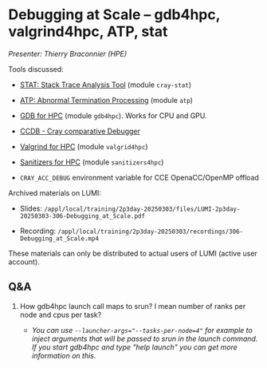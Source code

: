 # Debugging at Scale – gdb4hpc, valgrind4hpc, ATP, stat

*Presenter: Thierry Braconnier (HPE)*

Tools discussed:

-   [STAT: Stack Trace Analysis Tool](https://cpe.ext.hpe.com/docs/24.03/debugging-tools/index.html#stat-stack-trace-analysis-tool) (module `cray-stat`)

-   [ATP: Abnormal Termination Processing](https://cpe.ext.hpe.com/docs/24.03/debugging-tools/index.html#atp-abnormal-termination-processing) (module `atp`)

-   [GDB for HPC](https://cpe.ext.hpe.com/docs/24.03/debugging-tools/index.html#gdb4hpc) (module `gdb4hpc`).
    Works for CPU and GPU.

-   [CCDB - Cray comparative Debugger](https://cpe.ext.hpe.com/docs/24.03/debugging-tools/index.html#ccdb-cray-comparative-debugger)

-   [Valgrind for HPC](https://cpe.ext.hpe.com/docs/24.03/debugging-tools/index.html#valgrind4hpc)
    (module `valgrid4hpc`)

-   [Sanitizers for HPC](https://cpe.ext.hpe.com/docs/24.03/debugging-tools/index.html#sanitizers4hpc)
    (module `sanitizers4hpc`)

-   `CRAY_ACC_DEBUG` environment variable for CCE OpenaCC/OpenMP offload


<!--
Course materials will be provided during and after the course.
-->

<!--
Temporary location of materials (for the lifetime of the training project):

-   Slides: `/project/project_465001726/Slides/HPE/06_debugging_at_scale.pdf`
-->

Archived materials on LUMI:

-   Slides: `/appl/local/training/2p3day-20250303/files/LUMI-2p3day-20250303-306-Debugging_at_Scale.pdf`

-   Recording: `/appl/local/training/2p3day-20250303/recordings/306-Debugging_at_Scale.mp4`

These materials can only be distributed to actual users of LUMI (active user account).


## Q&A

1.  How gdb4hpc launch call maps to srun? I mean number of ranks per node and cpus per task?

    -   *You can use `--launcher-args="--tasks-per-node=4"` for example to inject arguments that will be passed to srun in the launch command. If you start gdb4hpc and type "help launch" you can get more information on this.*

